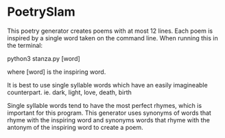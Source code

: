 # PoetrySlam


This poetry generator creates poems with at most 12 lines. Each poem is inspired by a single word taken on the command line. 
When running this in the terminal:

python3 stanza.py [word]

where [word] is the inspiring word. 

It is best to use single syllable words which have an easily imagineable counterpart. 
ie. dark, light, love, death, birth

Single syllable words tend to have the most perfect rhymes, which is important for this program. 
This generator uses synonyms of words that rhyme with the inspiring word and synonyms words that rhyme with the antonym of the inspiring word to create a poem. 

